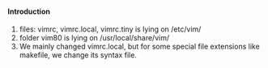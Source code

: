 #### Introduction
1. files: vimrc, vimrc.local, vimrc.tiny is lying on /etc/vim/
2. folder vim80 is lying on /usr/local/share/vim/
3. We mainly changed vimrc.local, but for some special file extensions like makefile, we change its syntax file.
